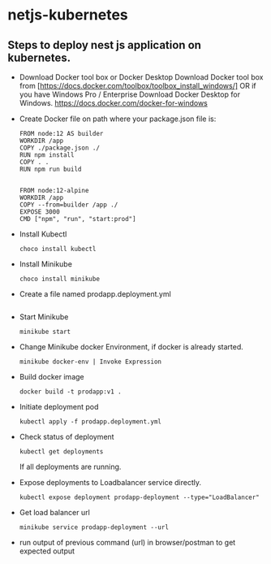 # netjs-kubernetes

## Steps to deploy nest js application on kubernetes.

- Download Docker tool box or Docker Desktop 
  Download Docker tool box from [https://docs.docker.com/toolbox/toolbox_install_windows/]
  OR
  if you have Windows Pro / Enterprise Download Docker Desktop for Windows.
  https://docs.docker.com/docker-for-windows
  
- Create Docker file on path where your package.json file is:
  ```
  FROM node:12 AS builder
  WORKDIR /app
  COPY ./package.json ./
  RUN npm install
  COPY . .
  RUN npm run build


  FROM node:12-alpine
  WORKDIR /app
  COPY --from=builder /app ./
  EXPOSE 3000
  CMD ["npm", "run", "start:prod"]
  ```

- Install Kubectl
  ```
  choco install kubectl
  ```
- Install Minikube
  ```
  choco install minikube
  ```
- Create a file named prodapp.deployment.yml
  ```
- Start Minikube
  ```
  minikube start
  ```
- Change Minikube docker Environment, if docker is already started.
  ```
  minikube docker-env | Invoke Expression
  ```
- Build docker image 
  ```
  docker build -t prodapp:v1 .
  ```
- Initiate deployment pod
  ```
  kubectl apply -f prodapp.deployment.yml
  ```
- Check status of deployment
  ```
  kubectl get deployments
  ```
  If all deployments are running.

- Expose deployments to Loadbalancer service directly.
  ```
  kubectl expose deployment prodapp-deployment --type="LoadBalancer"
  ```
- Get load balancer url
  ```
  minikube service prodapp-deployment --url
  ```
- run output of previous command (url) in browser/postman to get expected output
